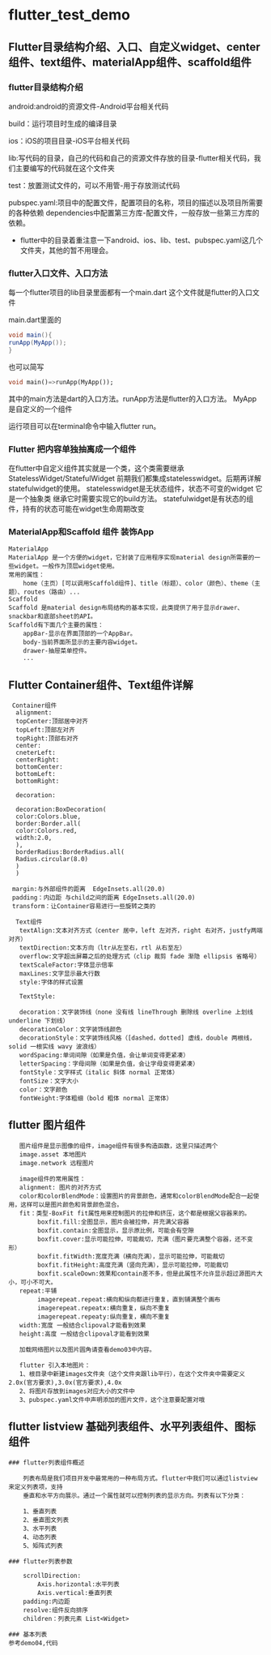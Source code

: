 # flutter_test_demo


## Flutter目录结构介绍、入口、自定义widget、center组件、text组件、materialApp组件、scaffold组件

 ### flutter目录结构介绍

 android:android的资源文件-Android平台相关代码

 build：运行项目时生成的编译目录

 ios：iOS的项目目录-iOS平台相关代码

 lib:写代码的目录，自己的代码和自己的资源文件存放的目录-flutter相关代码，我们主要编写的代码就在这个文件夹

 test：放置测试文件的，可以不用管-用于存放测试代码

 pubspec.yaml:项目中的配置文件，配置项目的名称，项目的描述以及项目所需要的各种依赖
              dependencies中配置第三方库-配置文件，一般存放一些第三方库的依赖。

 * flutter中的目录着重注意一下android、ios、lib、test、pubspec.yaml这几个文件夹，其他的暂不用理会。

 ### flutter入口文件、入口方法

 每一个flutter项目的lib目录里面都有一个main.dart 这个文件就是flutter的入口文件

 main.dart里面的

 ```java
 void main(){
 runApp(MyApp());
 }
 ```

也可以简写

```dart
void main()=>runApp(MyApp());
```
 其中的main方法是dart的入口方法。runApp方法是flutter的入口方法。
 MyApp是自定义的一个组件

 运行项目可以在terminal命令中输入flutter run。

 ### Flutter 把内容单独抽离成一个组件

 在flutter中自定义组件其实就是一个类，这个类需要继承StatelessWidget/StatefulWidget
 前期我们都集成statelesswidget。后期再详解statefulwidget的使用。
 statelesswidget是无状态组件，状态不可变的widget
    它是一个抽象类 继承它时需要实现它的build方法。
 statefulwidget是有状态的组件，持有的状态可能在widget生命周期改变

 ### MaterialApp和Scaffold 组件  装饰App

    MaterialApp
    MaterialApp 是一个方便的widget，它封装了应用程序实现material design所需要的一些widget。一般作为顶层widget使用。
    常用的属性：
        home（主页）[可以调用Scaffold组件]、title（标题）、color（颜色）、theme（主题）、routes（路由）...
    Scaffold
    Scaffold 是material design布局结构的基本实现，此类提供了用于显示drawer、snackbar和底部sheet的API。
    Scaffold有下面几个主要的属性：
        appBar-显示在界面顶部的一个AppBar。
        body-当前界面所显示的主要内容widget。
        drawer-抽屉菜单控件。
        ...

## Flutter Container组件、Text组件详解
     Container组件
      alignment:
      topCenter:顶部居中对齐
      topLeft:顶部左对齐
      topRight:顶部右对齐
      center:
      cneterLeft:
      centerRight:
      bottomCenter:
      bottomLeft:
      bottomRight:

      decoration:

      decoration:BoxDecoration(
      color:Colors.blue,
      border:Border.all(
      color:Colors.red,
      width:2.0,
      ),
      borderRadius:BorderRadius.all(
      Radius.circular(8.0)
      )
      )

     margin:与外部组件的距离  EdgeInsets.all(20.0)
     padding：内边距 与child之间的距离 EdgeInsets.all(20.0)
     transform：让Container容易进行一些旋转之类的

      Text组件
       textAlign:文本对齐方式（center 居中，left 左对齐，right 右对齐，justfy两端对齐）
       textDirection:文本方向（ltr从左至右，rtl 从右至左）
       overflow:文字超出屏幕之后的处理方式（clip 裁剪 fade 渐隐 ellipsis 省略号）
       textScaleFactor:字体显示倍率
       maxLines:文字显示最大行数
       style:字体的样式设置

       TextStyle:

       decoration：文字装饰线（none 没有线 lineThrough 删除线 overline 上划线 underline 下划线）
       decorationColor：文字装饰线颜色
       decorationStyle：文字装饰线风格（[dashed，dotted] 虚线，double 两根线，solid 一根实线 wavy 波浪线）
       wordSpacing:单词间隙（如果是负值，会让单词变得更紧凑）
       letterSpacing：字母间隙（如果是负值，会让字母变得更紧凑）
       fontStyle：文字样式（italic 斜体 normal 正常体）
       fontSize：文字大小
       color：文字颜色
       fontWeight:字体粗细（bold 粗体 normal 正常体）


## flutter 图片组件

       图片组件是显示图像的组件，image组件有很多构造函数，这里只描述两个
       image.asset 本地图片
       image.network 远程图片

       image组件的常用属性：
       alignment: 图片的对齐方式
       color和colorBlendMode：设置图片的背景颜色，通常和colorBlendMode配合一起使用，这样可以是图片颜色和背景颜色混合。
       fit：类型-BoxFit fit属性用来控制图片的拉伸和挤压，这个都是根据父容器来的。
            boxfit.fill:全图显示，图片会被拉伸，并充满父容器
            boxfit.contain:全图显示，显示原比例，可能会有空隙
            boxfit.cover:显示可能拉伸，可能裁切，充满（图片要充满整个容器，还不变形）
            boxfit.fitWidth:宽度充满（横向充满），显示可能拉伸，可能裁切
            boxfit.fitHeight:高度充满（竖向充满），显示可能拉伸，可能裁切
            boxfit.scaleDown:效果和contain差不多，但是此属性不允许显示超过源图片大小，可小不可大。
       repeat:平铺
            imagerepeat.repeat:横向和纵向都进行重复，直到铺满整个画布
            imagerepeat.repeatx:横向重复，纵向不重复
            imagerepeat.repeaty:纵向重复，横向不重复
       width:宽度 一般结合clipoval才能看到效果
       height:高度 一般结合clipoval才能看到效果

       加载网络图片以及图片圆角请查看demo03中内容。

       flutter 引入本地图片：
       1、根目录中新建images文件夹（这个文件夹跟lib平行），在这个文件夹中需要定义2.0x(官方要求),3.0x(官方要求),4.0x
       2、将图片存放到images对应大小的文件中
       3、pubspec.yaml文件中声明添加的图片文件，这个注意要配置对哦

## flutter listview 基础列表组件、水平列表组件、图标组件
    ### flutter列表组件概述

        列表布局是我们项目开发中最常用的一种布局方式。flutter中我们可以通过listview来定义列表项，支持
        垂直和水平方向展示。通过一个属性就可以控制列表的显示方向。列表有以下分类：

        1、垂直列表
        2、垂直图文列表
        3、水平列表
        4、动态列表
        5、矩阵式列表

    ### flutter列表参数

        scrollDirection:
            Axis.horizontal:水平列表
            Axis.vertical:垂直列表
        padding:内边距
        resolve:组件反向排序
        children：列表元素 List<Widget>

    ### 基本列表
    参考demo04,代码











